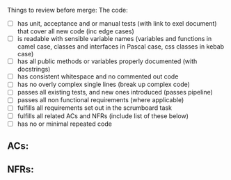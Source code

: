 Things to review before merge:
The code:
- [ ] has unit, acceptance and or manual tests (with link to exel document) that cover all new code (inc edge cases)
- [ ] is readable with sensible variable names (variables and functions in camel case, classes and interfaces in Pascal case, css classes in kebab case)
- [ ] has all public methods or variables properly documented (with docstrings)
- [ ] has consistent whitespace and no commented out code
- [ ] has no overly complex single lines (break up complex code)
- [ ] passes all existing tests, and new ones introduced (passes pipeline)
- [ ] passes all non functional requirements (where applicable)
- [ ] fulfills all requirements set out in the scrumboard task
- [ ] fulfills all related ACs and NFRs (include list of these below)
- [ ] has no or minimal repeated code

ACs:
- 
NFRs:
- 